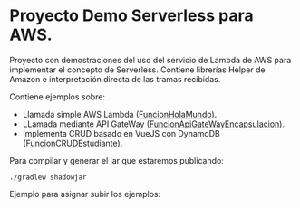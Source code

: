 # Proyecto Demo Serverless para AWS.

Proyecto con demostraciones del uso del servicio de Lambda de AWS para
implementar el concepto de Serverless. Contiene librerías Helper de Amazon e 
interpretación directa de las tramas recibidas.

Contiene ejemplos sobre:

* Llamada simple AWS Lambda ([FuncionHolaMundo](/src/main/java/edu/pucmm/ia/ds/funciones/FuncionHolaMundo.java)).
* LLamada mediante API GateWay ([FuncionApiGateWayEncapsulacion](/src/main/java/edu/pucmm/ia/ds/funciones/FuncionApiGateWayEncapsulacion.java)).
* Implementa CRUD basado en VueJS con DynamoDB ([FuncionCRUDEstudiante](/src/main/java/edu/pucmm/ia/ds/funciones/FuncionCRUDEstudiante.java)).

Para compilar y generar el jar que estaremos publicando:

`./gradlew shadowjar`

Ejemplo para asignar subir los ejemplos: